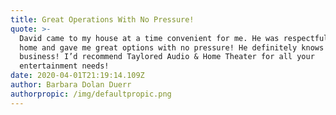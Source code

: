 ```yaml
---
title: Great Operations With No Pressure!
quote: >-
  David came to my house at a time convenient for me. He was respectful of my
  home and gave me great options with no pressure! He definitely knows his
  business! I’d recommend Taylored Audio & Home Theater for all your
  entertainment needs!
date: 2020-04-01T21:19:14.109Z
author: Barbara Dolan Duerr
authorpropic: /img/defaultpropic.png
---
```

